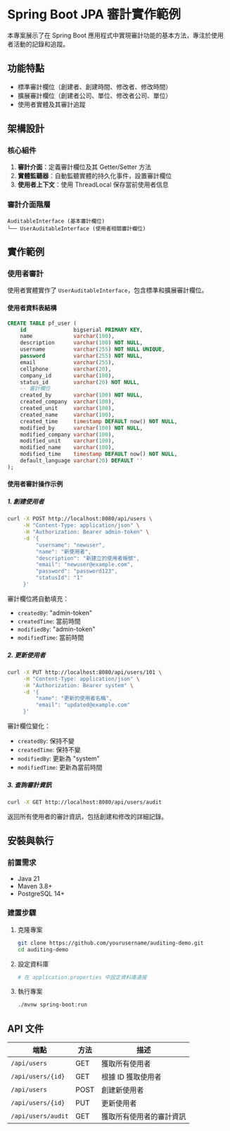 # Spring Boot JPA 審計實作範例

本專案展示了在 Spring Boot 應用程式中實現審計功能的基本方法，專注於使用者活動的記錄和追蹤。

## 功能特點

- 標準審計欄位（創建者、創建時間、修改者、修改時間）
- 擴展審計欄位（創建者公司、單位、修改者公司、單位）
- 使用者實體及其審計追蹤

## 架構設計

### 核心組件

1. **審計介面**：定義審計欄位及其 Getter/Setter 方法
2. **實體監聽器**：自動監聽實體的持久化事件，設置審計欄位
3. **使用者上下文**：使用 ThreadLocal 保存當前使用者信息

### 審計介面階層

```
AuditableInterface (基本審計欄位)
└── UserAuditableInterface (使用者相關審計欄位)
```

## 實作範例

### 使用者審計

使用者實體實作了 `UserAuditableInterface`，包含標準和擴展審計欄位。

#### 使用者資料表結構

```sql
CREATE TABLE pf_user (
    id               bigserial PRIMARY KEY,
    name             varchar(100),
    description      varchar(100) NOT NULL,
    username         varchar(255) NOT NULL UNIQUE,
    password         varchar(255) NOT NULL,
    email            varchar(255),
    cellphone        varchar(20),
    company_id       varchar(100),
    status_id        varchar(20) NOT NULL,
    -- 審計欄位
    created_by       varchar(100) NOT NULL,
    created_company  varchar(100),
    created_unit     varchar(100),
    created_name     varchar(100),
    created_time     timestamp DEFAULT now() NOT NULL,
    modified_by      varchar(100) NOT NULL,
    modified_company varchar(100),
    modified_unit    varchar(100),
    modified_name    varchar(100),
    modified_time    timestamp DEFAULT now() NOT NULL,
    default_language varchar(20) DEFAULT ''
);
```

#### 使用者審計操作示例

##### 1. 創建使用者

```bash
curl -X POST http://localhost:8080/api/users \
     -H "Content-Type: application/json" \
     -H "Authorization: Bearer admin-token" \
     -d '{
         "username": "newuser",
         "name": "新使用者",
         "description": "新建立的使用者帳號",
         "email": "newuser@example.com",
         "password": "password123",
         "statusId": "1"
     }'
```

審計欄位將自動填充：
- `createdBy`: "admin-token"
- `createdTime`: 當前時間
- `modifiedBy`: "admin-token"
- `modifiedTime`: 當前時間

##### 2. 更新使用者

```bash
curl -X PUT http://localhost:8080/api/users/101 \
     -H "Content-Type: application/json" \
     -H "Authorization: Bearer system" \
     -d '{
         "name": "更新的使用者名稱",
         "email": "updated@example.com"
     }'
```

審計欄位變化：
- `createdBy`: 保持不變
- `createdTime`: 保持不變
- `modifiedBy`: 更新為 "system"
- `modifiedTime`: 更新為當前時間

##### 3. 查詢審計資訊

```bash
curl -X GET http://localhost:8080/api/users/audit
```

返回所有使用者的審計資訊，包括創建和修改的詳細記錄。

## 安裝與執行

### 前置需求

- Java 21
- Maven 3.8+
- PostgreSQL 14+

### 建置步驟

1. 克隆專案
   ```bash
   git clone https://github.com/yourusername/auditing-demo.git
   cd auditing-demo
   ```

2. 設定資料庫
   ```bash
   # 在 application.properties 中設定資料庫連接
   ```

3. 執行專案
   ```bash
   ./mvnw spring-boot:run
   ```

## API 文件

| 端點 | 方法 | 描述 |
|------|------|------|
| `/api/users` | GET | 獲取所有使用者 |
| `/api/users/{id}` | GET | 根據 ID 獲取使用者 |
| `/api/users` | POST | 創建新使用者 |
| `/api/users/{id}` | PUT | 更新使用者 |
| `/api/users/audit` | GET | 獲取所有使用者的審計資訊 |
